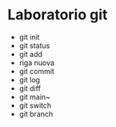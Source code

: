 # Laboratorio git

- git init
- git status
- git add
- riga nuova
- git commit
- git log
- git diff
- git main~
- git switch 
- git branch 
